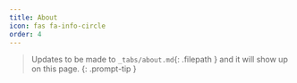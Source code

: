 ```yaml
---
title: About
icon: fas fa-info-circle
order: 4
---
```


> Updates to be made to `_tabs/about.md`{: .filepath } and it will show up on this page.
{: .prompt-tip }
